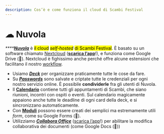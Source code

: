 ```yaml
---
description: Cos’è e come funziona il cloud di Scambi Festival
---
```


# ☁ Nuvola

_****_[_**Nuvola**_](https://nuvola.scambi.org) è <mark style="background-color:yellow;">il cloud</mark> <mark style="background-color:yellow;"></mark>_<mark style="background-color:yellow;">self-hosted</mark>_ <mark style="background-color:yellow;"></mark><mark style="background-color:yellow;">di Scambi Festival</mark>. È basato su un software chiamato [Nextcloud](https://nextcloud.com) ([**scarica l’app**](https://nextcloud.com/install)!), e funziona come Google Drive (🤮). Nextcloud è fighissimo anche perché offre alcune estensioni che facilitano il nostro [workflow](../../workflow/).

* Usiamo [_**Deck**_](deck.md) per organizzare praticamente tutte le cose da fare.
* Su [_**Passwords**_](https://nuvola.scambi.org/apps/passwords) sono salvate e criptate tutte le credenziali per ogni nostro servizio online. È possibile **condividerle** fra gli utenti di Nuvola.
* Il [**Calendario**](https://nuvola.scambi.org/apps/calendar) contiene tutti gli appuntamenti di Scambi, che siano riunioni, incontri con ospiti o eventi. Sul calendario magicamente appaiono anche tutte le deadline di ogni card della deck, e si sincronizzano automaticamente.
* Con [**Moduli**](https://nuvola.scambi.org/apps/forms/) possono essere creati dei semplici ma estremamente utili _form_, come su Google Forms (🤮).
* Utilizziamo [_**Collabora Office**_](https://collaboraoffice.com) ([scarica l’app](https://www.collaboraoffice.com/solutions/collabora-office-android-ios/)!) per abilitare la modifica collaborativa dei documenti (come Google Docs (🤮))
